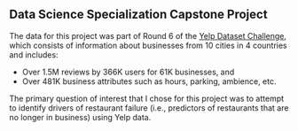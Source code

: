 ## Data Science Specialization Capstone Project

The data for this project was part of Round 6 of the [Yelp Dataset Challenge](http://www.yelp.com/dataset_challenge), which consists of information about businesses from 10 cities in 4 countries and includes:
* Over 1.5M reviews by 366K users for 61K businesses, and
* Over 481K business attributes such as hours, parking, ambience, etc.

The primary question of interest that I chose for this project was to attempt to identify drivers of restaurant failure (i.e., predictors of restaurants that are no longer in business) using Yelp data.

